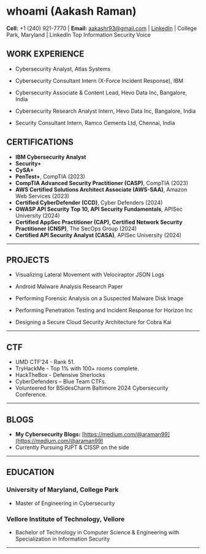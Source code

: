 # whoami (Aakash Raman)

**Cell:** +1 (240) 921-7770 | **Email:** [aakashr93@gmail.com](mailto:aakashr93@gmail.com) | [LinkedIn](https://www.linkedin.com/in/aakash-raman-66676b38/) | College Park, Maryland | LinkedIn Top Information Security Voice


## WORK EXPERIENCE

- Cybersecurity Analyst, Atlas Systems
  
- Cybersecurity Consultant Intern (X-Force Incident Response), IBM 

- Cybersecurity Associate & Content Lead, Hevo Data Inc, Bangalore, India

- Cybersecurity Research Analyst Intern, Hevo Data Inc, Bangalore, India
  
- Security Consultant Intern, Ramco Cements Ltd, Chennai, India


## CERTIFICATIONS


- **IBM Cybersecurity Analyst**
- **Security+**
- **CySA+**
- **PenTest+**, CompTIA (2023)
- **CompTIA Advanced Security Practitioner (CASP)**, CompTIA (2023)
- **AWS Certified Solutions Architect Associate (AWS-SAA)**, Amazon Web Services (2023)
- **Certified CyberDefender (CCD)**, Cyber Defenders (2024)
- **OWASP API Security Top 10, API Security Fundamentals**, APISec University (2024)
- **Certified AppSec Practitioner (CAP), Certified Network Security Practitioner (CNSP)**, The SecOps Group (2024)
- **Certified API Security Analyst (CASA)**, APISec University (2024)

---

## PROJECTS

- Visualizing Lateral Movement with Velociraptor JSON Logs


- Android Malware Analysis Research Paper


- Performing Forensic Analysis on a Suspected Malware Disk Image


- Performing Penetration Testing and Incident Response for Horizon Inc


- Designing a Secure Cloud Security Architecture for Cobra Kai

---

## CTF

- UMD CTF’24 - Rank 51.
- TryHackMe - Top 1% with 100+ rooms complete.
- HackTheBox - Defensive Sherlocks
- CyberDefenders – Blue Team CTFs.
- Volunteered for BSidesCharm Baltimore 2024 Cybersecurity Conference.

---

## BLOGS

- **My Cybersecurity Blogs:** [https://medium.com/@araman99](https://medium.com/@araman99)
- Currently Pursuing PJPT & CISSP on the side

---

## EDUCATION

### University of Maryland, College Park
- Master of Engineering in Cybersecurity

### Vellore Institute of Technology, Vellore
- Bachelor of Technology in Computer Science & Engineering with Specialization in Information Security

---

